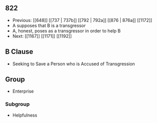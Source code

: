 ## 822
- Previous: [[648]] [[737 | 737b]] [[792 | 792a]] [[876 | 876a]] [[1172]] 
- A supposes that B is a transgressor
- A, honest, poses as a transgressor in order to help B
- Next: [[1167]] [[1171]] [[1192]] 

## B Clause
- Seeking to Save a Person who is Accused of Transgression

## Group
- Enterprise

### Subgroup
- Helpfulness

